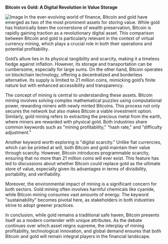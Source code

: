 **Bitcoin vs Gold: A Digital Revolution in Value Storage**


![Image](https://github.com/user-attachments/assets/31692037-0104-4703-abd1-696b6a7dd41b)
In the ever-evolving world of finance, Bitcoin and gold have emerged as two of the most prominent assets for storing value. While gold has historically been the cornerstone of wealth preservation, Bitcoin is rapidly gaining traction as a revolutionary digital asset. This comparison between Bitcoin and gold is particularly relevant in the context of virtual currency mining, which plays a crucial role in both their operations and potential profitability.

Gold’s allure lies in its physical tangibility and scarcity, making it a timeless hedge against inflation. However, its storage and transportation can be cumbersome, especially for large sums. On the other hand, Bitcoin operates on blockchain technology, offering a decentralized and borderless alternative. Its supply is limited to 21 million coins, mimicking gold’s finite nature but with enhanced accessibility and transparency.

The concept of mining is central to understanding these assets. Bitcoin mining involves solving complex mathematical puzzles using computational power, rewarding miners with newly minted Bitcoins. This process not only secures the network but also makes Bitcoin a viable investment option. Similarly, gold mining refers to extracting the precious metal from the earth, where miners are rewarded with physical gold. Both industries share common keywords such as "mining profitability," "hash rate," and "difficulty adjustment."

Another keyword worth exploring is "digital scarcity." Unlike fiat currencies, which can be printed at will, both Bitcoin and gold maintain their value through scarcity. However, Bitcoin introduces programmable scarcity, ensuring that no more than 21 million coins will ever exist. This feature has led to discussions about whether Bitcoin could replace gold as the ultimate store of value, especially given its advantages in terms of divisibility, portability, and verifiability.

Moreover, the environmental impact of mining is a significant concern for both sectors. Gold mining often involves harmful chemicals like cyanide, while Bitcoin mining consumes vast amounts of energy. The keyword "sustainability" becomes pivotal here, as stakeholders in both industries strive to adopt greener practices.

In conclusion, while gold remains a traditional safe haven, Bitcoin presents itself as a modern contender with unique attributes. As the debate continues over which asset reigns supreme, the interplay of mining profitability, technological innovation, and global demand ensures that both Bitcoin and gold will remain integral players in the financial landscape.